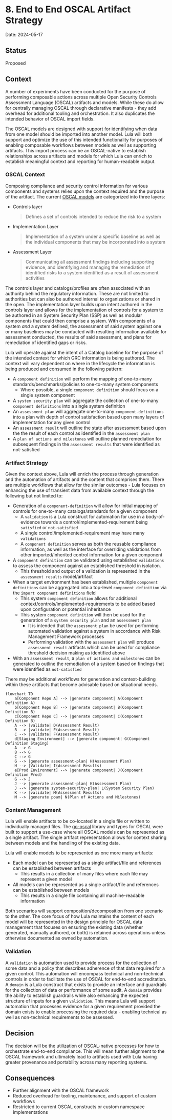 # 8. End to End OSCAL Artifact Strategy

Date: 2024-05-17

## Status

Proposed

## Context

A number of experiments have been conducted for the purpose of performing composable actions across multiple Open Security Controls Assessment Language (OSCAL) artifacts and models. While these do allow for centrally managing OSCAL through declarative manifests - they add overhead for additional tooling and orchestration. It also duplicates the intended behavior of OSCAL import fields. 

The OSCAL models are designed with support for identifying when data from one model should be imported into another model. Lula will both support and optimize the use of this intended functionality for purposes of enabling composable workflows between models as well as supporting artifacts. This import process can be an OSCAL-native to establish relationships across artifacts and models for which Lula can enrich to establish meaningful context and reporting for human-readable output. 

### OSCAL Context

Composing compliance and security control information for various components and systems relies upon the context required and the purpose of the artifact. The current [OSCAL models](https://pages.nist.gov/OSCAL/resources/concepts/layer/) are categorized into three layers:
- Controls layer
  > Defines a set of controls intended to reduce the risk to a system
- Implementation Layer
  > Implementation of a system under a specific baseline as well as the individual components that may be incorporated into a system
- Assessment Layer
  > Communicating all assessment findings including supporting evidence, and identifying and managing the remediation of identified risks to a system identified as a result of assessment activities

The controls layer and catalogs/profiles are often associated with an authority behind the regulatory information. These are not limited to authorities but can also be authored internal to organizations or shared in the open. The implementation layer builds upon intent authored in the controls layer and allows for the implementation of controls for a system to be authored in an System Security Plan (SSP) as well as modular components that could then comprise a system. With components of a system _and_ a system defined, the assessment of said system against one or many baselines may be conducted with resulting information available for assessment conducted, the results of said assessment, and plans for remediation of identified gaps or risks. 

Lula will operate against the intent of a Catalog baseline for the purpose of the intended context for which GRC information is being authored. The context will vary dependent on where in the lifecycle the information is being produced and consumed in the following pattern:
- A `component definition` will perform the mapping of one-to-many standards/benchmarks/policies to one-to-many system components
  - Where possible, a single `component definition` should focus on a single system component
- A `system security plan` will aggregate the collection of one-to-many `component definitions` into a single system definition
- An `assessment plan` will aggregate one-to-many `component-definitions` into a plan with depth of control satisfaction based upon many layers of implementation for any given control
- An `assessment result` will outline the state after assessment based upon the the result of each control as identified in the `assessment plan`
- A `plan of actions and milestones` will outline planned remediation for subsequent findings in the `assessment results` that were identified as not-satisfied

### Artifact Strategy

Given the context above, Lula will enrich the process through generation and the automation of artifacts and the content that comprises them. There are multiple workflows that allow for the similar outcomes - Lula focuses on enhancing the use of transient data from available context through the following but not limited to:
- Generation of a `component-definition` will allow for initial mapping of controls for one-to-many catalogs/standards for a given component
  - A `validation` is a Lula construct for automation for use in a body-of-evidence towards a control/implemented-requirement being `satisfied` or `not-satisfied`
  - A single control/implemented-requirement may have many `validations`
  - A `component definition` serves as both the reusable compliance information, as well as the interface for overriding validations from other imported/inherited control information for a given component
- A `component definition` can be validated using established `validations` to assess the component against an established threshold in isolation.
  - This threshold and output of a validation is represented in the `assessment results` model/artifact
- When a target environment has been established, multiple `component definitions` can be aggregated into a top-level `component definition` via the `import component definitions` field
  - This system `component definition` allows for additional context/controls/implemented-requirements to be added based upon configuration or potential inheritance
  - This system `component definition` will then be used for the generation of a `system security plan` and an `assessment plan`
    - It is intended that the `assessment plan` be used for performing automated validation against a system in accordance with Risk Management Framework processes
    - Performing validation with the `assessment plan` will produce `assessment result` artifacts which can be used for compliance threshold decision making as identified above
- With an `assessment result`, a `plan of actions and milestones` can be generated to outline the remediation of a system based on findings that were identified as `not-satisfied`

There may be additional workflows for generation and context-building within these artifacts that become advisable based on situational needs.
```mermaid
flowchart TD
    a[Component Repo A] --> |generate component| A(Component Definition A)
    b[Component Repo B] --> |generate component| B(Component Definition B)
    c[Component Repo C] --> |generate component| C(Component Definition B)
    A --> |validate| D(Assessment Result)
    B --> |validate| E(Assessment Result)
    C --> |validate| F(Assessment Result)
    d[Staging Environment] --> |generate component| G(Component Definition Staging)
    A --> G
    B --> G
    C --> G
    G --> |generate assessment-plan| H(Assessment Plan)
    H --> |Validate| I(Assessment Results)
    e[Prod Environment] --> |generate component| J(Component Definition Prod)
    G --> J
    J --> |generate assessment-plan| K(Assessment Plan)
    J --> |generate system-security-plan| L(System Security Plan)
    K --> |validate| M(Assessment Results)
    M --> |generate poam| N(Plan of Actions and Milestones)
```
### Content Management

Lula will enable artifacts to be co-located in a single file or written to individually managed files. The [go-oscal](https://github.com/defenseunicorns/go-oscal) library and types for OSCAL were built to support a use-case where all OSCAL models can be represented as a single artifact. The single artifact representation allows for context sharing between models and the handling of the existing data.

Lula will enable models to be represented as one more many artifacts:
- Each model can be represented as a single artifact/file and references can be established between artifacts
  - This results in a collection of many files where each file may represent a given model
- All models can be represented as a single artifact/file and references can be established between models
  - This results in a single file containing all machine-readable information

Both scenarios will support composition/decomposition from one scenario to the other. The core focus of how Lula maintains the content of each model will be represented in the design principle for OSCAL data management that focuses on ensuring the existing data (whether generated, manually authored, or both) is retained across operations unless otherwise documented as owned by automation.

### Validation

A `validation` is automation used to provide process for the collection of some data and a policy that describes adherence of that data required for a given control. This automation will encompass technical and non-technical controls in order to facilitate the use of OSCAL for end-to-end accreditation. A `domain` is a Lula construct that exists to provide an interface and guardrails for the collection of data or performance of some audit. A `domain` provides the ability to establish guardrails while also enhancing the expected structure of inputs for a given `validation`. This means Lula will support automation that processes evidence for a given requirement provided the domain exists to enable processing the required data - enabling technical as well as non-technical requirements to be assessed. 

## Decision

The decision will be the utilization of OSCAL-native processes for how to orchestrate end-to-end compliance. This will mean further alignment to the OSCAL framework and ultimately lead to artifacts used with Lula having greater provenance and portability across many reporting systems.

## Consequences

- Further alignment with the OSCAL framework
- Reduced overhead for tooling, maintenance, and support of custom workflows
- Restricted to current OSCAL constructs or custom namespace implementations